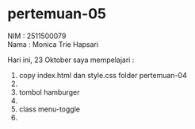 # pertemuan-05

NIM : 2511500079<br>
Nama : Monica Trie Hapsari<br>

Hari ini, 23 Oktober saya mempelajari :
  <ol>
<li>copy index.html dan style.css folder pertemuan-04<li>
<li>tombol hamburger<li>
<li>class menu-toggle<li>
